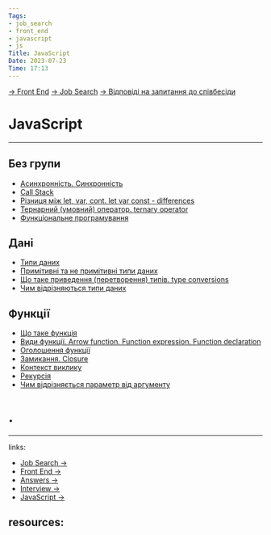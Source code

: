 ```yaml
---
Tags:
- job_search
- front_end
- javascript
- js
Title: JavaScript
Date: 2023-07-23
Time: 17:13
---
```

[→ Front End](../../../../%E2%86%92%20Front%20End.md) [→ Job Search](../../../%E2%86%92%20Job%20Search.md) [→ Відповіді на запитання до співбесіди](../../%E2%86%92%20%D0%92%D1%96%D0%B4%D0%BF%D0%BE%D0%B2%D1%96%D0%B4%D1%96%20%D0%BD%D0%B0%20%D0%B7%D0%B0%D0%BF%D0%B8%D1%82%D0%B0%D0%BD%D0%BD%D1%8F%20%D0%B4%D0%BE%20%D1%81%D0%BF%D1%96%D0%B2%D0%B1%D0%B5%D1%81%D1%96%D0%B4%D0%B8.md)

# JavaScript
---

## Без групи
- [Асинхронність. Cинхронність](%D0%90%D1%81%D0%B8%D0%BD%D1%85%D1%80%D0%BE%D0%BD%D0%BD%D1%96%D1%81%D1%82%D1%8C.%20C%D0%B8%D0%BD%D1%85%D1%80%D0%BE%D0%BD%D0%BD%D1%96%D1%81%D1%82%D1%8C.md)
- [Call Stack](Call%20Stack.md)
- [Різниця між let, var, cont. let var const - differences](%D0%A0%D1%96%D0%B7%D0%BD%D0%B8%D1%86%D1%8F%20%D0%BC%D1%96%D0%B6%20let,%20var,%20cont.%20let%20var%20const%20-%20differences.md)
- [Тернарний (умовний) оператор. ternary operator](%D0%A2%D0%B5%D1%80%D0%BD%D0%B0%D1%80%D0%BD%D0%B8%D0%B9%20(%D1%83%D0%BC%D0%BE%D0%B2%D0%BD%D0%B8%D0%B9)%20%D0%BE%D0%BF%D0%B5%D1%80%D0%B0%D1%82%D0%BE%D1%80.%20ternary%20operator.md)
- [Функціональне програмування](%D0%A4%D1%83%D0%BD%D0%BA%D1%86%D1%96%D0%BE%D0%BD%D0%B0%D0%BB%D1%8C%D0%BD%D0%B5%20%D0%BF%D1%80%D0%BE%D0%B3%D1%80%D0%B0%D0%BC%D1%83%D0%B2%D0%B0%D0%BD%D0%BD%D1%8F.md)

## Дані
- [Типи даних](%D0%A2%D0%B8%D0%BF%D0%B8%20%D0%B4%D0%B0%D0%BD%D0%B8%D1%85.md)
- [Примітивні та не примітивні типи даних](%D0%9F%D1%80%D0%B8%D0%BC%D1%96%D1%82%D0%B8%D0%B2%D0%BD%D1%96%20%D1%82%D0%B0%20%D0%BD%D0%B5%20%D0%BF%D1%80%D0%B8%D0%BC%D1%96%D1%82%D0%B8%D0%B2%D0%BD%D1%96%20%D1%82%D0%B8%D0%BF%D0%B8%20%D0%B4%D0%B0%D0%BD%D0%B8%D1%85.md)
- [Що таке приведення (перетворення) типів. type conversions](%D0%A9%D0%BE%20%D1%82%D0%B0%D0%BA%D0%B5%20%D0%BF%D1%80%D0%B8%D0%B2%D0%B5%D0%B4%D0%B5%D0%BD%D0%BD%D1%8F%20(%D0%BF%D0%B5%D1%80%D0%B5%D1%82%D0%B2%D0%BE%D1%80%D0%B5%D0%BD%D0%BD%D1%8F)%20%D1%82%D0%B8%D0%BF%D1%96%D0%B2.%20type%20conversions.md)
- [Чим відрізняються типи даних](%D0%A7%D0%B8%D0%BC%20%D0%B2%D1%96%D0%B4%D1%80%D1%96%D0%B7%D0%BD%D1%8F%D1%8E%D1%82%D1%8C%D1%81%D1%8F%20%D1%82%D0%B8%D0%BF%D0%B8%20%D0%B4%D0%B0%D0%BD%D0%B8%D1%85)

## Функції
- [Що таке функція](%D0%A9%D0%BE%20%D1%82%D0%B0%D0%BA%D0%B5%20%D1%84%D1%83%D0%BD%D0%BA%D1%86%D1%96%D1%8F.md)
- [Види функції. Arrow function. Function expression. Function declaration](%D0%92%D0%B8%D0%B4%D0%B8%20%D1%84%D1%83%D0%BD%D0%BA%D1%86%D1%96%D1%97.%20Arrow%20function.%20Function%20expression.%20Function%20declaration.md)
- [Оголошення функції](%D0%9E%D0%B3%D0%BE%D0%BB%D0%BE%D1%88%D0%B5%D0%BD%D0%BD%D1%8F%20%D1%84%D1%83%D0%BD%D0%BA%D1%86%D1%96%D1%97)
- [Замикання. Closure](%D0%97%D0%B0%D0%BC%D0%B8%D0%BA%D0%B0%D0%BD%D0%BD%D1%8F.%20Closure.md)
- [Контекст виклику](%D0%9A%D0%BE%D0%BD%D1%82%D0%B5%D0%BA%D1%81%D1%82%20%D0%B2%D0%B8%D0%BA%D0%BB%D0%B8%D0%BA%D1%83)
- [Рекурсія](%D0%A0%D0%B5%D0%BA%D1%83%D1%80%D1%81%D1%96%D1%8F)
- [Чим відрізняється параметр від аргументу](%D0%A7%D0%B8%D0%BC%20%D0%B2%D1%96%D0%B4%D1%80%D1%96%D0%B7%D0%BD%D1%8F%D1%94%D1%82%D1%8C%D1%81%D1%8F%20%D0%BF%D0%B0%D1%80%D0%B0%D0%BC%D0%B5%D1%82%D1%80%20%D0%B2%D1%96%D0%B4%20%D0%B0%D1%80%D0%B3%D1%83%D0%BC%D0%B5%D0%BD%D1%82%D1%83)

# .
---
links:
- [Job Search →](../../../../../links%20%E2%86%92/Job%20Search%20%E2%86%92.md)
- [Front End →](../../../../../links%20%E2%86%92/Front%20End%20%E2%86%92.md)
- [Answers →](../../../../../links%20%E2%86%92/Answers%20%E2%86%92.md)
- [Interview →](../../../../../links%20%E2%86%92/Interview%20%E2%86%92.md)
- [JavaScript →](../../../../../links%20%E2%86%92/JavaScript%20%E2%86%92.md)

resources:
- 